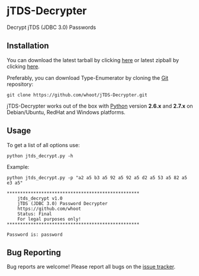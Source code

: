 jTDS-Decrypter
==============

Decrypt jTDS (JDBC 3.0) Passwords

Installation
----

You can download the latest tarball by clicking [here](https://github.com/whoot/jTDS-Decrypter/tarball/master) or latest zipball by clicking  [here](https://github.com/whoot/jTDS-Decrypter/archive/master.zip).

Preferably, you can download Type-Enumerator by cloning the [Git](https://github.com/whoot/jTDS-Decrypter) repository:

    git clone https://github.com/whoot/jTDS-Decrypter.git

jTDS-Decrypter works out of the box with [Python](http://www.python.org/download/) version **2.6.x** and **2.7.x** on Debian/Ubuntu, RedHat and Windows platforms.

Usage
----

To get a list of all options use:

    python jtds_decrypt.py -h
    
Example:

	python jtds_decrypt.py -p "a2 a5 b3 a5 92 a5 92 a5 d2 a5 53 a5 82 a5 e3 a5"
	
	**************************************************
		jtds_decrypt v1.0
		jTDS (JDBC 3.0) Password Decrypter
		https://github.com/whoot
		Status:	Final
		For legal purposes only!
	**************************************************

	Password is: password

Bug Reporting
----
Bug reports are welcome! Please report all bugs on the [issue tracker](https://github.com/whoot/jTDS-Decrypter/issues).
